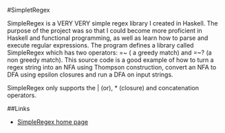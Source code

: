#SimpletRegex

SimpleRegex is a VERY VERY simple regex library  I created in Haskell.  The purpose of the project was so that I could become more proficient in Haskell and functional programming, as well as learn how to parse and execute regular expressions.  The program defines a library called SimpleRegex which has two operators: =~ ( a greedy match) and =~? (a non greedy match).  This source code is a good example of how to turn a regex string into an NFA using Thompson construction, convert an NFA to DFA using epsilon closures and run a DFA on input strings.

SimpleRegex only supports the | (or), * (closure) and concatenation operators.

##Links
* [SimpleRegex home page](http://matthewmanela.com/projects/simpleregex-in-haskell/)